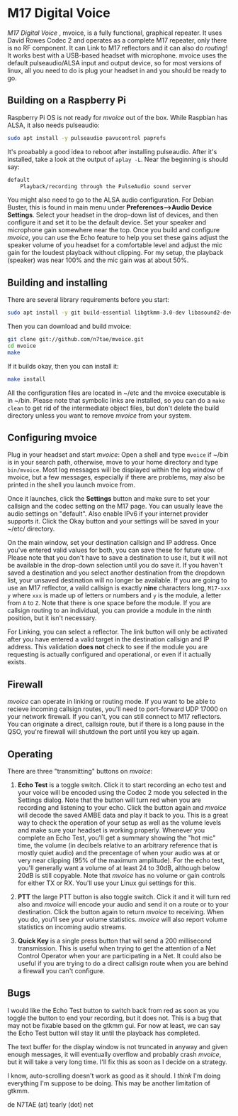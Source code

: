 # M17 Digital Voice

*M17 Digital Voice* , mvoice, is a fully functional, graphical repeater. It uses David Rowes Codec 2 and operates as a complete M17 repeater, only there is no RF component. It can Link to M17 reflectors and it can also do *routing*! It works best with a USB-based headset with microphone. mvoice uses the default pulseaudio/ALSA input and output device, so for most versions of linux, all you need to do is plug your headset in and you should be ready to go.

## Building on a Raspberry Pi

Raspberry Pi OS is not ready for *mvoice* out of the box. While Raspbian has ALSA, it also needs pulseaudio:

```bash
sudo apt install -y pulseaudio pavucontrol paprefs
```

It's proabably a good idea to reboot after installing pulseaudio. After it's installed, take a look at the output of `aplay -L`. Near the beginning is should say:

```bash
default
    Playback/recording through the PulseAudio sound server
```

You might also need to go to the ALSA audio configuration. For Debian Buster, this is found in main menu under **Preferences-->Audio Device Settings**. Select your headset in the drop-down list of devices, and then configure it and set it to be the default device. Set your speaker and microphone gain somewhere near the top. Once you build and configure *mvoice*, you can use the Echo feature to help you set these gains adjust the speaker volume of you headset for a comfortable level and adjust the mic gain for the loudest playback without clipping. For my setup, the playback (speaker) was near 100% and the mic gain was at about 50%.

## Building and installing

There are several library requirements before you start:

```bash
sudo apt install -y git build-essential libgtkmm-3.0-dev libasound2-dev libsqlite3-dev

```

Then you can download and build mvoice:

```bash
git clone git://github.com/n7tae/mvoice.git
cd mvoice
make
```

If it builds okay, then you can install it:

```bash
make install
```

All the configuration files are located in ~/etc and the mvoice executable is in ~/bin. Please note that symbolic links are installed, so you can do a `make clean` to get rid of the intermediate object files, but don't delete the build directory unless you want to remove *mvoice* from your system.

## Configuring mvoice

Plug in your headset and start *mvoice*: Open a shell and type `mvoice` if ~/bin is in your search path, otherwise, move to your home directory and type `bin/mvoice`. Most log messages will be displayed within the log window of mvoice, but a few messages, especially if there are problems, may also be printed in the shell you launch mvoice from.

Once it launches, click the **Settings** button and make sure to set your callsign and the codec setting on the M17 page. You can usually leave the audio settings on "default". Also enable IPv6 if your internet provider supports it. Click the Okay button and your settings will be saved in your ~/etc/ directory.

On the main window, set your destination callsign and IP address. Once you've entered valid values for both, you can save these for future use. Please note that you don't have to save a destination to use it, but it will not be available in the drop-down selection until you do save it. If you haven't saved a destination and you select another destination from the dropdown list, your unsaved destination will no longer be available. If you are going to use an M17 reflector, a vaild callsign is exactly **nine** characters long, `M17-xxx y` where `xxx` is made up of letters or numbers and `y` is the module, a letter from `A` to `Z`. Note that there is one space before the module. If you are callsign routing to an individual, you can provide a module in the ninth position, but it isn't necessary.

For Linking, you can select a reflector. The link button will only be activated after you have entered a valid target in the destination callsign and IP address. This validation **does not** check to see if the module you are requesting is actually configured and operational, or even if it actually exists.

## Firewall

*mvoice* can operate in linking or routing mode. If you want to be able to recieve incoming callsign routes, you'll need to port-forward UDP 17000 on your network firewall. If you can't, you can still connect to M17 reflectors. You can originate a direct, callsign route, but if there is a long pause in the QSO, you're firewall will shutdown the port until you key up again.

## Operating

There are three "transmitting" buttons on *mvoice*:

1) **Echo Test** is a toggle switch. Click it to start recording an echo test and your voice will be encoded using the Codec 2 mode you selected in the Settings dialog. Note that the button will turn red when you are recording and listening to your echo. Click the button again and *mvoice* will decode the saved AMBE data and play it back to you. This is a great way to check the operation of your setup as well as the volume levels and make sure your headset is working properly. Whenever you complete an Echo Test, you'll get a summary showing the "hot mic" time, the volume (in decibels relative to an arbitrary reference that is mostly quiet audio) and the precentage of when your audio was at or very near clipping (95% of the maximum amplitude). For the echo test, you'll generally want a volume of at least 24 to 30dB, although below 20dB is still copyable. Note that *mvoice* has no volume or gain controls for either TX or RX. You'll use your Linux gui settings for this.

2) **PTT** the large PTT button is also toggle switch. Click it and it will turn red also and *mvoice* will encode your audio and send it on a route or to your destination. Click the button again to return *mvoice* to receiving. When you do, you'll see your volume statistics. *mvoice* will also report volume statistics on incoming audio streams.

3) **Quick Key** is a single press button that will send a 200 millisecond transmission. This is useful when trying to get the attention of a Net Control Operator when your are participating in a Net. It could also be useful if you are trying to do a direct callsign route when you are behind a firewall you can't configure.

## Bugs

 I would like the Echo Test button to switch back from red as soon as you toggle the button to end your recording, but it does not. This is a bug that may not be fixable based on the gtkmm gui. For now at least, we can say the Echo Test button will stay lit until the playback has completed.

 The text buffer for the display window is not truncated in anyway and given enough messages, it will eventually overflow and probably crash *mvoice*, but it will take a very long time. I'll fix this as soon as I decide on a strategy.

 I know, auto-scrolling doesn't work as good as it should. I *think* I'm doing everything I'm suppose to be doing. This may be another limitation of gtkmm.

de N7TAE (at) tearly (dot) net
